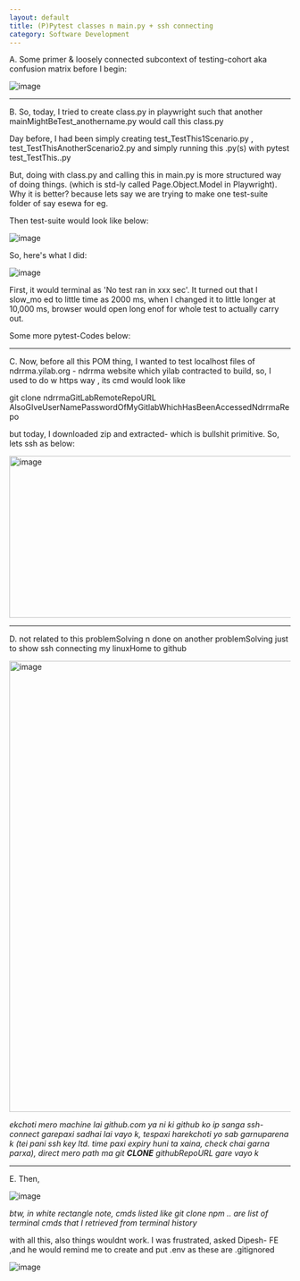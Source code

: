 ```yaml
---
layout: default
title: (P)Pytest classes n main.py + ssh connecting
category: Software Development
---
```


A.  Some primer & loosely connected subcontext of testing-cohort aka confusion matrix before I begin:

![image](https://github.com/user-attachments/assets/0f70d191-4969-4486-b636-80bbd46b1091)

---
B.  So, today, I tried to create class.py in playwright such that another mainMightBeTest_anothername.py would call this class.py

Day before, I had been simply creating test_TestThis1Scenario.py , test_TestThisAnotherScenario2.py and simply running this .py(s) with pytest test_TestThis..py

But, doing with class.py and calling this in main.py is more structured way of doing things. (which is std-ly called Page.Object.Model in Playwright). Why it is better? because lets say we are trying to make one test-suite folder of say esewa for eg.

Then test-suite would look like below:

![image](https://user-images.githubusercontent.com/109033173/274681797-82e9bb70-54f8-4a4a-b7c5-ce88f9df8b7b.png)

So, here's what I did:

![image](https://user-images.githubusercontent.com/11883023/274701452-fdee01c0-1fab-41b7-99ff-b576691b6c76.png)

First, it would terminal as 'No test ran in xxx sec'. It turned out that I slow_mo ed to little time as 2000 ms, when I changed it to little longer at 10,000 ms, browser would open long enof for whole test to actually carry out.

Some more pytest-Codes below:
<script src="https://gist.github.com/AWScommunity/f6bfb504275e143955701118f08aa34f.js"></script>

___
C. Now, before all this POM thing, I wanted to test localhost files of ndrrma.yilab.org - ndrrma website which yilab contracted to build, so, I used to do w https way , its cmd would look like

git clone ndrrmaGitLabRemoteRepoURL AlsoGIveUserNamePasswordOfMyGitlabWhichHasBeenAccessedNdrrmaRepo 

but today, I downloaded zip and extracted- which is bullshit primitive. So, lets ssh as below: 

<img width="1057" height="290" alt="image" src="https://github.com/user-attachments/assets/ad4b80af-fc07-44ae-aa81-a788a64baf19" />

---
D. not related to this problemSolving n done on another problemSolving just to show ssh connecting my linuxHome to github

<img width="665" height="808" alt="image" src="https://github.com/user-attachments/assets/d78cfa19-d4bb-47ad-b343-0ed390cc3cd0" />

_ekchoti mero machine lai github.com ya ni ki github ko ip sanga ssh-connect garepaxi sadhai lai vayo k, tespaxi harekchoti yo sab garnuparena k (tei pani ssh key ltd. time paxi expiry huni ta xaina, check chai garna parxa), direct mero path ma git **CLONE** githubRepoURL gare vayo k_

---
E. Then,

![image](https://user-images.githubusercontent.com/11883023/274696566-8615885a-4e4d-4da5-8f2a-85cdad5f3ceb.png)

_btw, in white rectangle note, cmds listed like git clone npm .. are list of terminal cmds that I retrieved from terminal history_

with all this, also things wouldnt work. I was frustrated, asked Dipesh- FE ,and he would remind me to create and put .env as these are .gitignored

![image](https://user-images.githubusercontent.com/11883023/274704121-d518b307-c8a9-4f01-a1d1-d387b83ba761.png)
